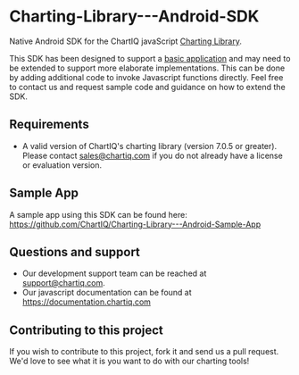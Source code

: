 # Charting-Library---Android-SDK
Native Android SDK for the ChartIQ javaScript [Charting Library](https://documentation.chartiq.com).

This SDK has been designed to support a [basic application](https://github.com/ChartIQ/Charting-Library---Android-Sample-App) and may need to be extended to support more elaborate implementations. This can be done by adding additional code to invoke Javascript functions directly. Feel free to contact us and request sample code and guidance on how to extend the SDK.

## Requirements

- A valid version of ChartIQ's charting library (version 7.0.5 or greater). Please contact sales@chartiq.com if you do not already have a license or evaluation version.

## Sample App

A sample app using this SDK can be found here: https://github.com/ChartIQ/Charting-Library---Android-Sample-App

## Questions and support

- Our development support team can be reached at [support@chartiq.com](mailto:support@chartiq.com).
- Our javascript documentation can be found at https://documentation.chartiq.com

## Contributing to this project

If you wish to contribute to this project, fork it and send us a pull request.
We'd love to see what it is you want to do with our charting tools!
